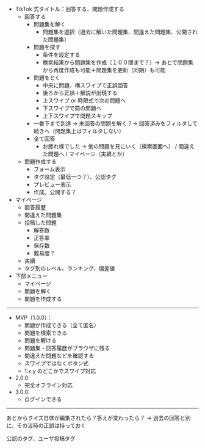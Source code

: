 - TikTok 式タイトル：回答する、問題作成する
  - 回答する
    - 問題集を解く
      - 問題集を選択（過去に解いた問題集、間違えた問題集、公開された問題集）
    - 問題を探す
      - 条件を設定する
      - 検索結果から問題集を作成（１００問まで？）→ あとで問題集から再度作成も可能＋問題集を更新（同期）も可能
    - 問題をとく
      - 中央に問題、横スワイプで正誤回答
      - 後ろから正誤＋解説が出現する
      - 上スワイプ or 時限式で次の問題へ
      - 下スワイプで前の問題へ
      - 上下スワイプで問題スキップ
    - 一番下まで到達 → 未回答の問題を解く？→ 回答済みをフィルタして続きへ（問題集上はフィルタしない）
    - 全て回答
      - お疲れ様でした → 他の問題を見にいく（検索画面へ） / 間違えた問題へ / マイページ（実績とか）
  - 問題作成する
    - フォーム表示
    - タグ設定（最低一つ？）、公認タグ
    - プレビュー表示
    - 作成。公開する？
- マイページ
  - 回答履歴
  - 間違えた問題集
  - 投稿した問題
    - 解答数
    - 正答率
    - 保存数
    - 難易度？
  - 実績
  - タグ別のレベル、ランキング、偏差値
- 下部メニュー
  - マイページ
  - 問題を解く
  - 問題を作成する

---

- MVP（1.0.0）：
  - 問題が作成できる（全て匿名）
  - 問題を検索できる
  - 問題を解ける
  - 問題集・回答履歴がブラウザに残る
  - 間違えた問題などを確認する
  - スワイプではなくボタン式
  - 1.x.y のどこかでスワイプ対応
- 2.0.0:
  - 完全オフライン対応
- 3.0.0:
  - ログインできる

---

あとからクイズ自体が編集されたら？答えが変わったら？
→ 過去の回答と別に、その当時の正誤は持っておく

公認のタグ、ユーザ投稿タグ
